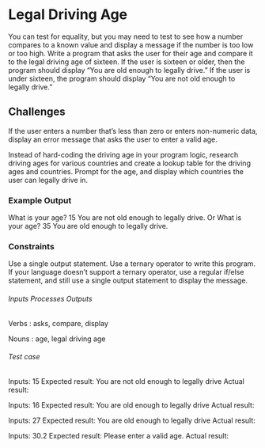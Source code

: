 # Legal Driving Age 
You can test for equality, but you may need to test to see how a number compares to a known value and display a message if the number is too low or too high.
Write a program that asks the user for their age and compare it to the legal driving age of sixteen. If the user is sixteen or older, then the program should display “You are old enough
to legally drive.” If the user is under sixteen, the program should display “You are not old enough to legally drive.”

## Challenges

If the user enters a number that’s less than zero or enters non-numeric data, display an error message that asks the user to enter a valid age.

Instead of hard-coding the driving age in your program logic, research driving ages for various countries and create a lookup table for the driving ages and countries. Prompt for the age, and display which countries the user can legally drive in.


### Example Output
What is your age? 15
You are not old enough to legally drive.
Or
What is your age? 35
You are old enough to legally drive.

### Constraints
Use a single output statement.
Use a ternary operator to write this program. If your
language doesn’t support a ternary operator, use a regular if/else statement, and still use a single output statement to display the message.


###### Inputs Processes Outputs
Verbs : asks, compare, display 

Nouns : age, legal driving age 




###### Test case
Inputs: 15
Expected result: You are not old enough to legally drive
Actual result: 

Inputs: 16
Expected result: You are old enough to legally drive
Actual result:

Inputs: 27
Expected result: You are old enough to legally drive
Actual result:

Inputs: 30.2
Expected result: Please enter a valid age.
Actual result:




